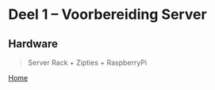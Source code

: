 # Deel 1 – Voorbereiding Server

## Hardware

> Server Rack + Zipties + RaspberryPi

[Home](/README.md)
